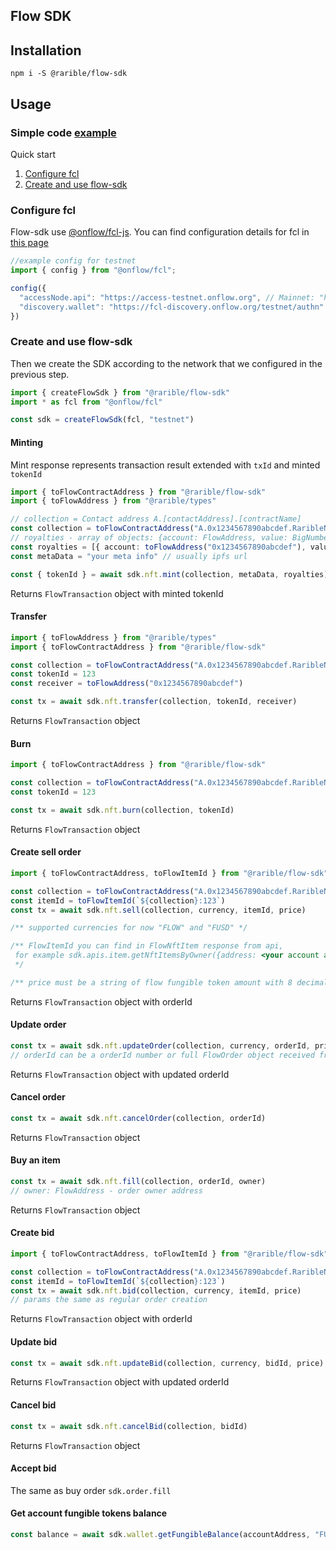 ## Flow SDK

## Installation

```shell
npm i -S @rarible/flow-sdk
```

## Usage

### Simple code [example](https://github.com/rarible/flow-sdk/tree/master/packages/sdk/example/index.ts)

Quick start

1. [Configure fcl](https://github.com/rarible/flow-sdk/tree/master/packages/sdk#configure-fcl)
2. [Create and use flow-sdk](https://github.com/rarible/flow-sdk/tree/master/packages/sdk#create-and-use-flow-sdk)

### Configure fcl

Flow-sdk use [@onflow/fcl-js](link:https://github.com/onflow/fcl-js). You can find configuration details for fcl
in [this page](https://docs.onflow.org/fcl/tutorials/flow-app-quickstart/#configuration)

```javascript
//example config for testnet
import { config } from "@onflow/fcl";

config({
  "accessNode.api": "https://access-testnet.onflow.org", // Mainnet: "https://access-mainnet-beta.onflow.org"
  "discovery.wallet": "https://fcl-discovery.onflow.org/testnet/authn" // Mainnet: "https://fcl-discovery.onflow.org/authn"
})

```

### Create and use flow-sdk

Then we create the SDK according to the network that we configured in the previous step.

```typescript
import { createFlowSdk } from "@rarible/flow-sdk"
import * as fcl from "@onflow/fcl"

const sdk = createFlowSdk(fcl, "testnet")
```

#### Minting

Mint response represents transaction result extended with `txId` and minted `tokenId`

```typescript
import { toFlowContractAddress } from "@rarible/flow-sdk"
import { toFlowAddress } from "@rarible/types"

// collection = Contact address A.[contactAddress].[contractName]
const collection = toFlowContractAddress("A.0x1234567890abcdef.RaribleNFT")
// royalties - array of objects: {account: FlowAddress, value: BigNumber}, value must be a number between 0 and 1
const royalties = [{ account: toFlowAddress("0x1234567890abcdef"), value: toBigNumberLike("0.1") }]
const metaData = "your meta info" // usually ipfs url

const { tokenId } = await sdk.nft.mint(collection, metaData, royalties)
```

Returns `FlowTransaction` object with minted tokenId

#### Transfer

```typescript
import { toFlowAddress } from "@rarible/types"
import { toFlowContractAddress } from "@rarible/flow-sdk"

const collection = toFlowContractAddress("A.0x1234567890abcdef.RaribleNFT")
const tokenId = 123
const receiver = toFlowAddress("0x1234567890abcdef")

const tx = await sdk.nft.transfer(collection, tokenId, receiver)
```

Returns `FlowTransaction` object

#### Burn

```typescript
import { toFlowContractAddress } from "@rarible/flow-sdk"

const collection = toFlowContractAddress("A.0x1234567890abcdef.RaribleNFT")
const tokenId = 123

const tx = await sdk.nft.burn(collection, tokenId)
```

Returns `FlowTransaction` object

#### Create sell order

```typescript
import { toFlowContractAddress, toFlowItemId } from "@rarible/flow-sdk"

const collection = toFlowContractAddress("A.0x1234567890abcdef.RaribleNFT")
const itemId = toFlowItemId(`${collection}:123`)
const tx = await sdk.nft.sell(collection, currency, itemId, price)

/** supported currencies for now "FLOW" and "FUSD" */

/** FlowItemId you can find in FlowNftItem response from api,
 for example sdk.apis.item.getNftItemsByOwner({address: <your account address>})
 */

/** price must be a string of flow fungible token amount with 8 decimals,  for example: 1.123 or 0.1 or 0.00000001 */
```

Returns `FlowTransaction` object with orderId

#### Update order

```typescript
const tx = await sdk.nft.updateOrder(collection, currency, orderId, price)
// orderId can be a orderId number or full FlowOrder object received from order api
```

Returns `FlowTransaction` object with updated orderId

#### Cancel order

```typescript
const tx = await sdk.nft.cancelOrder(collection, orderId)
```

Returns `FlowTransaction` object

#### Buy an item

```typescript
const tx = await sdk.nft.fill(collection, orderId, owner)
// owner: FlowAddress - order owner address
```

Returns `FlowTransaction` object

#### Create bid

```typescript
import { toFlowContractAddress, toFlowItemId } from "@rarible/flow-sdk"

const collection = toFlowContractAddress("A.0x1234567890abcdef.RaribleNFT")
const itemId = toFlowItemId(`${collection}:123`)
const tx = await sdk.nft.bid(collection, currency, itemId, price)
// params the same as regular order creation
```

Returns `FlowTransaction` object with orderId

#### Update bid

```typescript
const tx = await sdk.nft.updateBid(collection, currency, bidId, price)
```

Returns `FlowTransaction` object with updated orderId

#### Cancel bid

```typescript
const tx = await sdk.nft.cancelBid(collection, bidId)
```

Returns `FlowTransaction` object

#### Accept bid

The same as buy order `sdk.order.fill`

#### Get account fungible tokens balance

```typescript
const balance = await sdk.wallet.getFungibleBalance(accountAddress, "FUSD")
```
